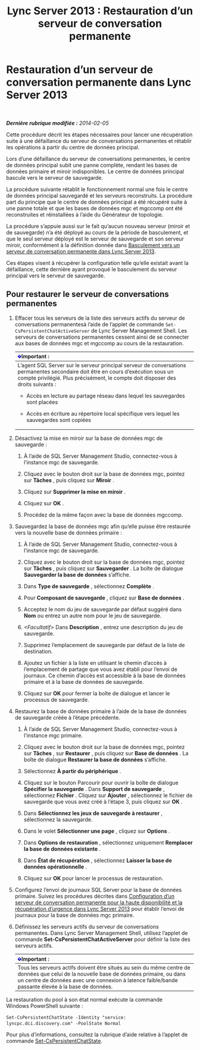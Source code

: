 ﻿---
title: 'Lync Server 2013 : Restauration d’un serveur de conversation permanente'
TOCTitle: Restauration d’un serveur de conversation permanente
ms:assetid: 67b91de4-6ddc-43e6-9812-5e1aa84a7980
ms:mtpsurl: https://technet.microsoft.com/fr-fr/library/JJ204970(v=OCS.15)
ms:contentKeyID: 49297462
ms.date: 05/20/2016
mtps_version: v=OCS.15
ms.translationtype: HT
---

# Restauration d’un serveur de conversation permanente dans Lync Server 2013

 

_**Dernière rubrique modifiée :** 2014-02-05_

Cette procédure décrit les étapes nécessaires pour lancer une récupération suite à une défaillance du serveur de conversations permanentes et rétablir les opérations à partir du centre de données principal.

Lors d’une défaillance du serveur de conversations permanentes, le centre de données principal subit une panne complète, rendant les bases de données primaire et miroir indisponibles. Le centre de données principal bascule vers le serveur de sauvegarde.

La procédure suivante rétablit le fonctionnement normal une fois le centre de données principal sauvegardé et les serveurs reconstruits. La procédure part du principe que le centre de données principal a été récupéré suite à une panne totale et que les bases de données mgc et mgccomp ont été reconstruites et réinstallées à l’aide du Générateur de topologie.

La procédure s’appuie aussi sur le fait qu’aucun nouveau serveur (miroir et de sauvegarde) n’a été déployé au cours de la période de basculement, et que le seul serveur déployé est le serveur de sauvegarde et son serveur miroir, conformément à la définition donnée dans [Basculement vers un serveur de conversation permanente dans Lync Server 2013](lync-server-2013-failing-over-persistent-chat-server.md).

Ces étapes visent à récupérer la configuration telle qu’elle existait avant la défaillance, cette dernière ayant provoqué le basculement du serveur principal vers le serveur de sauvegarde.

## Pour restaurer le serveur de conversations permanentes

1.  Effacer tous les serveurs de la liste des serveurs actifs du serveur de conversations permanentesà l’aide de l’applet de commande `Set-CsPersistentChatActiveServer` de Lync Server Management Shell. Les serveurs de conversations permanentes cessent ainsi de se connecter aux bases de données mgc et mgccomp au cours de la restauration.
    
    <table>
    <colgroup>
    <col style="width: 100%" />
    </colgroup>
    <thead>
    <tr class="header">
    <th><img src="images/Gg425917.important(OCS.15).gif" title="important" alt="important" />Important :</th>
    </tr>
    </thead>
    <tbody>
    <tr class="odd">
    <td>L’agent SQL Server sur le serveur principal serveur de conversations permanentes secondaire doit être en cours d’exécution sous un compte privilégié. Plus précisément, le compte doit disposer des droits suivants :
    <ul>
    <li><p>Accès en lecture au partage réseau dans lequel les sauvegardes sont placées</p></li>
    <li><p>Accès en écriture au répertoire local spécifique vers lequel les sauvegardes sont copiées</p></li>
    </ul></td>
    </tr>
    </tbody>
    </table>


2.  Désactivez la mise en miroir sur la base de données mgc de sauvegarde :
    
    1.  À l’aide de SQL Server Management Studio, connectez-vous à l’instance mgc de sauvegarde.
    
    2.  Cliquez avec le bouton droit sur la base de données mgc, pointez sur **Tâches** , puis cliquez sur **Miroir** .
    
    3.  Cliquez sur **Supprimer la mise en miroir** .
    
    4.  Cliquez sur **OK** .
    
    5.  Procédez de la même façon avec la base de données mgccomp.

3.  Sauvegardez la base de données mgc afin qu’elle puisse être restaurée vers la nouvelle base de données primaire :
    
    1.  À l’aide de SQL Server Management Studio, connectez-vous à l’instance mgc de sauvegarde.
    
    2.  Cliquez avec le bouton droit sur la base de données mgc, pointez sur **Tâches** , puis cliquez sur **Sauvegarder** . La boîte de dialogue **Sauvegarder la base de données** s’affiche.
    
    3.  Dans **Type de sauvegarde** , sélectionnez **Complète** .
    
    4.  Pour **Composant de sauvegarde** , cliquez sur **Base de données** .
    
    5.  Acceptez le nom du jeu de sauvegarde par défaut suggéré dans **Nom** ou entrez un autre nom pour le jeu de sauvegarde.
    
    6.  *\<Facultatif\>* Dans **Description** , entrez une description du jeu de sauvegarde.
    
    7.  Supprimez l’emplacement de sauvegarde par défaut de la liste de destination.
    
    8.  Ajoutez un fichier à la liste en utilisant le chemin d’accès à l’emplacement de partage que vous avez établi pour l’envoi de journaux. Ce chemin d’accès est accessible à la base de données primaire et à la base de données de sauvegarde.
    
    9.  Cliquez sur **OK** pour fermer la boîte de dialogue et lancer le processus de sauvegarde.

4.  Restaurez la base de données primaire à l’aide de la base de données de sauvegarde créée à l’étape précédente.
    
    1.  À l’aide de SQL Server Management Studio, connectez-vous à l’instance mgc primaire.
    
    2.  Cliquez avec le bouton droit sur la base de données mgc, pointez sur **Tâches** , sur **Restaurer** , puis cliquez sur **Base de données** . La boîte de dialogue **Restaurer la base de données** s’affiche.
    
    3.  Sélectionnez **À partir du périphérique** .
    
    4.  Cliquez sur le bouton Parcourir pour ouvrir la boîte de dialogue **Spécifier la sauvegarde** . Dans **Support de sauvegarde** , sélectionnez **Fichier** . Cliquez sur **Ajouter** , sélectionnez le fichier de sauvegarde que vous avez créé à l’étape 3, puis cliquez sur **OK** .
    
    5.  Dans **Sélectionnez les jeux de sauvegarde à restaurer** , sélectionnez la sauvegarde.
    
    6.  Dans le volet **Sélectionner une page** , cliquez sur **Options** .
    
    7.  Dans **Options de restauration** , sélectionnez uniquement **Remplacer la base de données existante** .
    
    8.  Dans **État de récupération** , sélectionnez **Laisser la base de données opérationnelle** .
    
    9.  Cliquez sur **OK** pour lancer le processus de restauration.

5.  Configurez l’envoi de journaux SQL Server pour la base de données primaire. Suivez les procédures décrites dans [Configuration d’un serveur de conversation permanente pour la haute disponibilité et la récupération d’urgence dans Lync Server 2013](lync-server-2013-configuring-persistent-chat-server-for-high-availability-and-disaster-recovery.md) pour établir l’envoi de journaux pour la base de données mgc primaire.

6.  Définissez les serveurs actifs du serveur de conversations permanentes. Dans Lync Server Management Shell, utilisez l’applet de commande **Set-CsPersistentChatActiveServer** pour définir la liste des serveurs actifs.
    
    <table>
    <thead>
    <tr class="header">
    <th><img src="images/Gg425917.important(OCS.15).gif" title="important" alt="important" />Important :</th>
    </tr>
    </thead>
    <tbody>
    <tr class="odd">
    <td>Tous les serveurs actifs doivent être situés au sein du même centre de données que celui de la nouvelle base de données primaire, ou dans un centre de données avec une connexion à latence faible/bande passante élevée à la base de données.</td>
    </tr>
    </tbody>
    </table>


La restauration du pool à son état normal exécute la commande Windows PowerShell suivante :

    Set-CsPersistentChatState -Identity "service: lyncpc.dci.discovery.com" -PoolState Normal

Pour plus d’informations, consultez la rubrique d’aide relative à l’applet de commande [Set-CsPersistentChatState](set-cspersistentchatstate.md).

